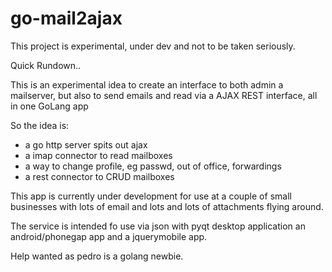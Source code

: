 go-mail2ajax
============

This project is experimental, under dev and not to be taken seriously.

Quick Rundown..

This is an experimental idea to create an interface
to both admin a mailserver,
but also to send emails and read via 
a AJAX REST interface, all in one GoLang app 

So the idea is:
- a go http server spits out ajax
- a imap connector to read mailboxes
- a way to change profile, eg passwd, out of office, forwardings
- a rest connector to CRUD mailboxes

This app is currently under development for use
at a couple of small businesses with lots of email and lots
and lots of attachments flying around.

The service is intended fo use via json with pyqt desktop application
an android/phonegap app and a jquerymobile app.

Help wanted as pedro is a golang newbie.



